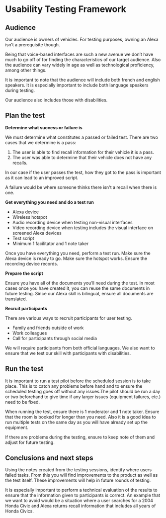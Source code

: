 # Usability Testing Framework

## Audience
Our audience is owners of vehicles. For testing purposes, owning an Alexa isn’t a prerequisite though. 

Being that voice-based interfaces are such a new avenue we don’t have much to go off of for finding the characteristics of our target audience. Also the audience can vary widely in age as well as technological proficiency, among other things. 

It is important to note that the audience will include both french and english speakers. It is especially important to include both language speakers during testing.

Our audience also includes those with disabilities.

## Plan the test
**Determine what success or failure is**

We must determine what constitutes a passed or failed test. There are two cases that we determine is a pass:
1. The user is able to find recall information for their vehicle it is a pass. 
2. The user was able to determine that their vehicle does not have any recalls. 

In our case if the user passes the test, how they got to the pass is important as it can lead to an improved script.

A failure would be where someone thinks there isn't a recall when there is one. 

**Get everything you need and do a test run**

* Alexa device
* Wireless hotspot 
* Audio recording device when testing non-visual interfaces
* Video recording device when testing includes the visual interface on screened Alexa devices
* Test script
* Minimum 1 facilitator and 1 note taker

Once you have everything you need, perform a test run. Make sure the Alexa device is ready to go. Make sure the hotspot works. Ensure the recording device records. 

**Prepare the script**

Ensure you have all of the documents you’ll need during the test. In most cases once you have created it, you can reuse the same documents in future testing. 
Since our Alexa skill is bilingual, ensure all documents are translated. 

**Recruit participants**

There are various ways to recruit participants for user testing. 
* Family and friends outside of work
* Work colleagues
* Call for participants through social media

We will require participants from both official languages. We also want to ensure that we test our skill with participants with disabilities.

## Run the test

It is important to run a test pilot before the scheduled session is to take place. This is to catch any problems before hand and to ensure the scheduled testing goes off without any issues.The pilot should be run a day or two beforehand to give time if any larger issues (equipment failures, etc.) need to be fixed. 

When running the test, ensure there is 1 moderator and 1 note taker. Ensure that the room is booked for longer than you need. Also it is a good idea to run multiple tests on the same day as you will have already set up the equipment. 

If there are problems during the testing, ensure to keep note of them and adjust for future testing.

## Conclusions and next steps
Using the notes created from the testing sessions, identify where users failed tasks. From this you will find improvements to the product as well as the test itself. These improvements will help in future rounds of testing. 

It is especially important to perform a technical evaluation of the results to ensure that the information given to participants is correct. An example that we want to avoid would be a situation where a user searches for a 2004 Honda Civic and Alexa returns recall information that includes all years of Honda Civics.

